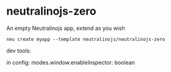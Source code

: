 # neutralinojs-zero
An empty Neutralinojs app, extend as you wish

```
neu create myapp --template neutralinojs/neutralinojs-zero
```


dev tools:

in config:
modes.window.enableInspector: boolean
